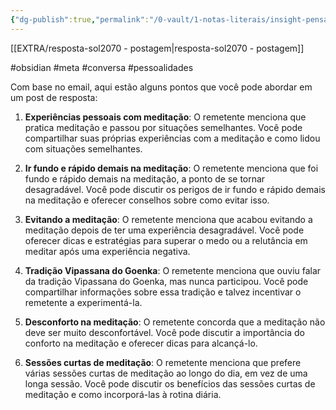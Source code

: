 ```yaml
---
{"dg-publish":true,"permalink":"/0-vault/1-notas-literais/insight-pensamento-e-meditacao/resposta-sol2070/","tags":["obsidian","meta","conversa"],"dgHomeLink":true,"dgShowLocalGraph":true,"dgShowFileTree":true,"dgEnableSearch":true,"noteIcon":""}
---
```


[[EXTRA/resposta-sol2070 - postagem\|resposta-sol2070 - postagem]]

#obsidian #meta #conversa #pessoalidades 


Com base no email, aqui estão alguns pontos que você pode abordar em um post de resposta:

1. **Experiências pessoais com meditação**: O remetente menciona que pratica meditação e passou por situações semelhantes. Você pode compartilhar suas próprias experiências com a meditação e como lidou com situações semelhantes.
    
2. **Ir fundo e rápido demais na meditação**: O remetente menciona que foi fundo e rápido demais na meditação, a ponto de se tornar desagradável. Você pode discutir os perigos de ir fundo e rápido demais na meditação e oferecer conselhos sobre como evitar isso.
    
3. **Evitando a meditação**: O remetente menciona que acabou evitando a meditação depois de ter uma experiência desagradável. Você pode oferecer dicas e estratégias para superar o medo ou a relutância em meditar após uma experiência negativa.
    
4. **Tradição Vipassana do Goenka**: O remetente menciona que ouviu falar da tradição Vipassana do Goenka, mas nunca participou. Você pode compartilhar informações sobre essa tradição e talvez incentivar o remetente a experimentá-la.
    
5. **Desconforto na meditação**: O remetente concorda que a meditação não deve ser muito desconfortável. Você pode discutir a importância do conforto na meditação e oferecer dicas para alcançá-lo.
    
6. **Sessões curtas de meditação**: O remetente menciona que prefere várias sessões curtas de meditação ao longo do dia, em vez de uma longa sessão. Você pode discutir os benefícios das sessões curtas de meditação e como incorporá-las à rotina diária.